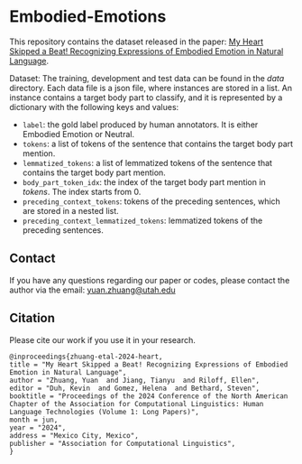 # Embodied-Emotions

This repository contains the dataset released in the paper: [My Heart Skipped a Beat! Recognizing Expressions of Embodied Emotion in Natural Language](https://aclanthology.org/2024.naacl-long.193.pdf).

Dataset: The training, development and test data can be found in the *data* directory. Each data file is a json file, where instances are stored in a list. An instance contains a target body part to classify, and it is represented by a dictionary with the following keys and values: 
   
   * `label`: the gold label produced by human annotators. It is either Embodied Emotion or Neutral.
   * `tokens`: a list of tokens of the sentence that contains the target body part mention.  
   * `lemmatized_tokens`: a list of lemmatized tokens of the sentence that contains the target body part mention. 
   * `body_part_token_idx`: the index of the target body part mention in *tokens*. The index starts from 0.  
   * `preceding_context_tokens`: tokens of the preceding sentences, which are stored in a nested list. 
   * `preceding_context_lemmatized_tokens`: lemmatized tokens of the preceding sentences. 


## Contact 
If you have any questions regarding our paper or codes, please contact the author via the email: yuan.zhuang@utah.edu 


## Citation

Please cite our work if you use it in your research. 
    
    @inproceedings{zhuang-etal-2024-heart,
    title = "My Heart Skipped a Beat! Recognizing Expressions of Embodied Emotion in Natural Language",
    author = "Zhuang, Yuan  and Jiang, Tianyu  and Riloff, Ellen",
    editor = "Duh, Kevin  and Gomez, Helena  and Bethard, Steven",
    booktitle = "Proceedings of the 2024 Conference of the North American Chapter of the Association for Computational Linguistics: Human Language Technologies (Volume 1: Long Papers)",
    month = jun,
    year = "2024",
    address = "Mexico City, Mexico",
    publisher = "Association for Computational Linguistics",
    }


 
   
